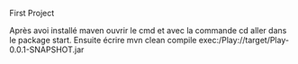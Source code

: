 First Project

Après avoi installé maven ouvrir le cmd et avec la commande cd aller dans le package start. Ensuite écrire mvn clean compile exec:/Play://target/Play-0.0.1-SNAPSHOT.jar
